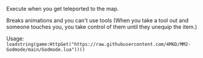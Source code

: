 Execute when you get teleported to the map.

Breaks animations and you can't use tools (When you take a tool out and someone touches you, you take control of them until they unequip the item.)

Usage: ``loadstring(game:HttpGet("https://raw.githubusercontent.com/4M6D/MM2-Godmode/main/Godmode.lua"))()``
